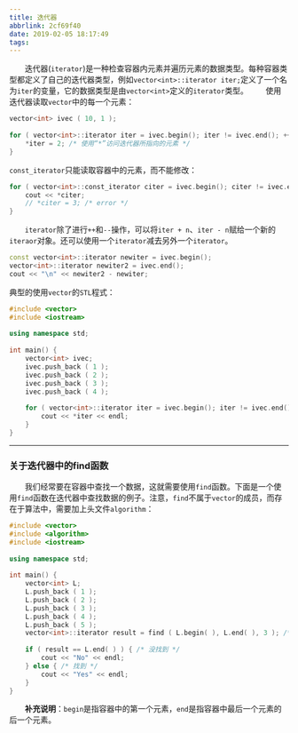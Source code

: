 ```yaml
---
title: 迭代器
abbrlink: 2cf69f40
date: 2019-02-05 18:17:49
tags:
---
```

&emsp;&emsp;迭代器(`iterator`)是一种检查容器内元素并遍历元素的数据类型。每种容器类型都定义了自己的迭代器类型，例如`vector<int>::iterator iter;`定义了一个名为`iter`的变量，它的数据类型是由`vector<int>`定义的`iterator`类型。
&emsp;&emsp;使用迭代器读取`vector`中的每一个元素：

``` cpp
vector<int> ivec ( 10, 1 );
​
for ( vector<int>::iterator iter = ivec.begin(); iter != ivec.end(); ++iter ) {
    *iter = 2; /* 使用“*”访问迭代器所指向的元素 */
}
```

`const_iterator`只能读取容器中的元素，而不能修改：

``` cpp
for ( vector<int>::const_iterator citer = ivec.begin(); citer != ivec.end(); citer++ ) {
    cout << *citer;
    // *citer = 3; /* error */
}
```

&emsp;&emsp;`iterator`除了进行`++`和`--`操作，可以将`iter + n`、`iter - n`赋给一个新的`iteraor`对象。还可以使用一个`iterator`减去另外一个`iterator`。

``` cpp
const vector<int>::iterator newiter = ivec.begin();
vector<int>::iterator newiter2 = ivec.end();
cout << "\n" << newiter2 - newiter;
```

典型的使用`vector`的`STL`程式：

``` cpp
#include <vector>
#include <iostream>
​
using namespace std;
​
int main() {
    vector<int> ivec;
    ivec.push_back ( 1 );
    ivec.push_back ( 2 );
    ivec.push_back ( 3 );
    ivec.push_back ( 4 );
​
    for ( vector<int>::iterator iter = ivec.begin(); iter != ivec.end(); ++iter ) {
        cout << *iter << endl;
    }
}
```

---

### 关于迭代器中的find函数

&emsp;&emsp;我们经常要在容器中查找一个数据，这就需要使用`find`函数。下面是一个使用`find`函数在迭代器中查找数据的例子。注意，`find`不属于`vector`的成员，而存在于算法中，需要加上头文件`algorithm`：

``` cpp
#include <vector>
#include <algorithm>
#include <iostream>
​
using namespace std;
​
int main() {
    vector<int> L;
    L.push_back ( 1 );
    L.push_back ( 2 );
    L.push_back ( 3 );
    L.push_back ( 4 );
    L.push_back ( 5 );
    vector<int>::iterator result = find ( L.begin( ), L.end( ), 3 ); /* 查找3 */
​
    if ( result == L.end( ) ) { /* 没找到 */
        cout << "No" << endl;
    } else { /* 找到 */
        cout << "Yes" << endl;
    }
}
```

&emsp;&emsp;**补充说明**：`begin`是指容器中的第一个元素，`end`是指容器中最后一个元素的后一个元素。